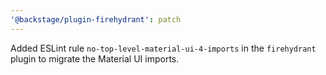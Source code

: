 ```yaml
---
'@backstage/plugin-firehydrant': patch
---
```


Added ESLint rule `no-top-level-material-ui-4-imports` in the `firehydrant` plugin to migrate the Material UI imports.
